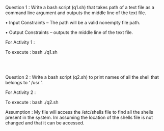 Question 1 : Write a bash script (q1.sh) that takes path of a text file as a command line argument and outputs the middle line of the text file.

• Input Constraints – The path will be a valid nonempty file path.

• Output Constraints – outputs the middle line of the text file.

For Activity 1 : 

To execute : bash ./q1.sh <filename>

<br/><br/>

Question 2 : Write a bash script (q2.sh) to print names of all the shell that belongs to ‘ /usr ’.
  
For Activity 2 : 

To execute : bash ./q2.sh

Assumption : 
My file will access the /etc/shells file to find all the shells present in the system. Im assuming the location of the shells file is not changed and that it can be accessed.
